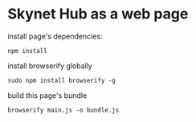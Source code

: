 # Skynet Hub as a web page

install page's dependencies:

`npm install`

install browserify globally

`sudo npm install browserify -g`

build this page's bundle

`browserify main.js -o bundle.js`
